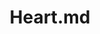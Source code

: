 ---
title: Heart.md
release_version: v1.2
model_type: asct-b
description: '[Anatomical Structures, Cell Types, plus Biomarkers (ASCT+B) tables](https://hubmapconsortium.github.io/ccf/pages/ccf-anatomical-structures.html) aim to capture the nested *part_of* structure of anatomical human body parts, the typology of cells, and biomarkers used to identify cell types. The tables are authored and reviewed by an international team of experts.'
creators:
  - 0000-0003-0118-0413
  - 0000-0002-7112-7389
  - 0000-0003-0834-8274
project_leads:
  - 0000-0002-3321-6137
reviewers:
  - 0000-0002-4121-1766
  - 0000-0003-3092-5090
  - 0000-0001-7655-4833
creation_date: 2021-12-01T00:00:00
license: CC BY 4.0
publisher:  HuBMAP 
funder:  National Institutes of Health 
award_number:  OT2OD026671 
hubmap_id:  HBM876.HSSQ.977 
datatable: asct-b_vh_heart.csv
doi: https://doi.org/10.48539/HBM876.HSSQ.977
---